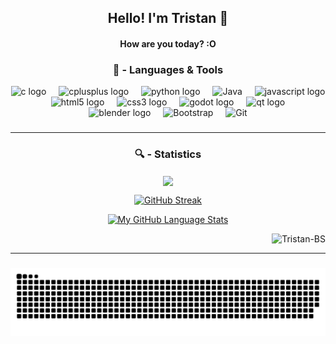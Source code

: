 <h2 align="center">Hello! I'm Tristan 👋 </h2>
<h4 align="center">How are you today? :O </h4>

###

<div align="center">

  <h3 align="center">🚀 - Languages & Tools</h3>
  
  <img src="https://cdn.jsdelivr.net/gh/devicons/devicon/icons/c/c-original.svg" height="30" alt="c logo"  />
  <img width="12" />
  <img src="https://profilinator.rishav.dev/skills-assets/cplusplus-original.svg" height="30" alt="cplusplus logo"  />
  <img width="12" />
  <img src="https://cdn.jsdelivr.net/gh/devicons/devicon/icons/python/python-original.svg" height="30" alt="python logo"  />
  <img width="12" />
  <img src="https://github.com/Tristan-BS/Tristan-BS/assets/98057075/43354666-6ab4-45ab-a023-864668be169d" height="30" alt="Java" />
  <img width="12" />
  <img src="https://cdn.jsdelivr.net/gh/devicons/devicon/icons/javascript/javascript-original.svg" height="30" alt="javascript logo"  />
  <img width="12" />
  <img src="https://cdn.jsdelivr.net/gh/devicons/devicon/icons/html5/html5-original.svg" height="30" alt="html5 logo"  />
  <img width="12" />
  <img src="https://cdn.jsdelivr.net/gh/devicons/devicon/icons/css3/css3-original.svg" height="30" alt="css3 logo"  />
  <img width="12" />
  <img src="https://cdn.jsdelivr.net/gh/devicons/devicon/icons/godot/godot-original.svg" height="30" alt="godot logo"  />
  <img width="12" />
  <img src="https://cdn.jsdelivr.net/gh/devicons/devicon/icons/qt/qt-original.svg" height="30" alt="qt logo"  />
  <img width="12" />
  <img src="https://cdn.jsdelivr.net/gh/devicons/devicon/icons/blender/blender-original.svg" height="30" alt="blender logo"  />
  <img width="12" />
  <img src="https://profilinator.rishav.dev/skills-assets/bootstrap-plain.svg" height="30" alt="Bootstrap" />
  <img width="12" />
  <img src="https://profilinator.rishav.dev/skills-assets/git-scm-icon.svg" height="30" alt="Git" />


</div>

###
---
###

</div>
<h3 align="center">🔍 - Statistics</h3>
<div align="center">
<img align="center" src="http://github-profile-summary-cards.vercel.app/api/cards/profile-details?username=Tristan-BS&theme=2077" height="180em" />

[![GitHub Streak](https://github-readme-streak-stats.herokuapp.com?user=Tristan-BS&theme=github-dark-blue&card_width=467)](https://git.io/streak-stats)

[![My GitHub Language Stats](https://github-readme-stats.vercel.app/api/top-langs/?username=Tristan-BS&langs_count=5&theme=tokyonight)]()

<p align="right"> <img src="https://komarev.com/ghpvc/?username=Tristan-BS&label=Profile%20views&color=0e75b6&style=flat" alt="Tristan-BS" /> </p>
</div>

---

###

<picture>
  <source media="(prefers-color-scheme: dark)" srcset="https://raw.githubusercontent.com/platane/platane/output/github-contribution-grid-snake-dark.svg">
  <source media="(prefers-color-scheme: light)" srcset="https://raw.githubusercontent.com/platane/platane/output/github-contribution-grid-snake.svg">
  <img alt="github contribution grid snake animation" src="https://raw.githubusercontent.com/platane/platane/output/github-contribution-grid-snake.svg">
</picture>

